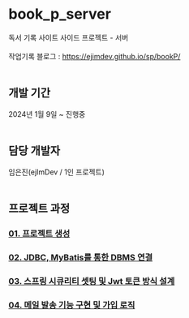 # book_p_server
독서 기록 사이트 사이드 프로젝트 - 서버<br><br>
작업기록 블로그 : https://ejimdev.github.io/sp/bookP/<br><br>

## 개발 기간
2024년 1월 9일 ~ 진행중<br><br>

## 담당 개발자
임은진(ejImDev / 1인 프로젝트)<br><br>

## 프로젝트 과정
### [01. 프로젝트 생성](https://ejimdev.github.io/book_p/spBookP1/)
### [02. JDBC, MyBatis를 통한 DBMS 연결](https://ejimdev.github.io/book_p/spBookP2/)
### [03. 스프링 시큐리티 셋팅 및 Jwt 토큰 방식 설계](https://ejimdev.github.io/book_p/spBookP3/)
### [04. 메일 발송 기능 구현 및 가입 로직](https://ejimdev.github.io/book_p/spBookP4/)
